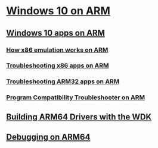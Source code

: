 # [Windows 10 on ARM](/windows/arm)
## [Windows 10 apps on ARM](/windows/uwp/porting/apps-on-arm)
### [How x86 emulation works on ARM](/windows/uwp/porting/apps-on-arm-x86-emulation)
### [Troubleshooting x86 apps on ARM](/windows/uwp/porting/apps-on-arm-troubleshooting-x86)
### [Troubleshooting ARM32 apps on ARM](/windows/uwp/porting/apps-on-arm-troubleshooting-arm32)
### [Program Compatibility Troubleshooter on ARM](/windows/uwp/porting/apps-on-arm-program-compat-troubleshooter)
## [Building ARM64 Drivers with the WDK](/windows-hardware/drivers/develop/building-arm64-drivers)
## [Debugging on ARM64](/windows-hardware/drivers/debugger/debugging-arm64)
